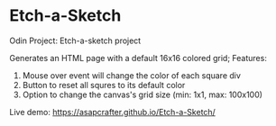 # Etch-a-Sketch
Odin Project: Etch-a-sketch project

Generates an HTML page with a default 16x16 colored grid;
Features:
  1. Mouse over event will change the color of each square div
  2. Button to reset all squres to its default color
  3. Option to change the canvas's grid size (min: 1x1, max: 100x100)

Live demo: https://asapcrafter.github.io/Etch-a-Sketch/
